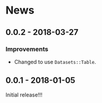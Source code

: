 # News

## 0.0.2 - 2018-03-27

### Improvements

  * Changed to use `Datasets::Table`.

## 0.0.1 - 2018-01-05

Initial release!!!
